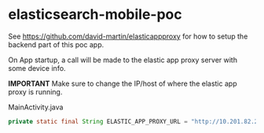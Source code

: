 # elasticsearch-mobile-poc

See https://github.com/david-martin/elasticappproxy for how to setup the backend part of this poc app.

On App startup, a call will be made to the elastic app proxy server with some device info.

**IMPORTANT** Make sure to change the IP/host of where the elastic app proxy is running.

MainActivity.java
```java
private static final String ELASTIC_APP_PROXY_URL = "http://10.201.82.209:9090";
```

